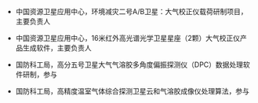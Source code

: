 
- 中国资源卫星应用中心，环境减灾二号A/B卫星：大气校正仪载荷研制项目，主要负责人

- 中国资源卫星应用中心，16米红外高光谱光学卫星星座（2颗）大气校正仪产品生成软件，主要负责人

- 国防科工局，高分五号卫星大气气溶胶多角度偏振探测仪（DPC）数据处理软件研制，参与

- 国防科工局，高精度温室气体综合探测卫星云和气溶胶成像仪处理算法，参与


